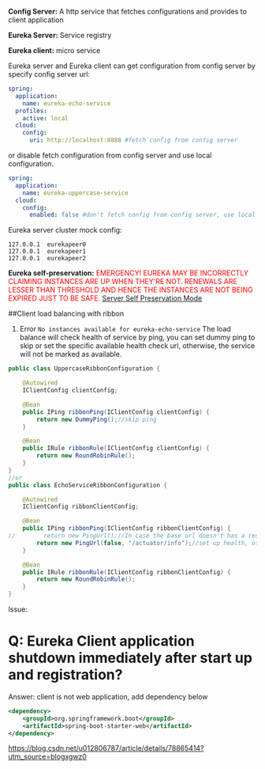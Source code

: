 **Config Server:**  A http service that fetches configurations and provides to client application

**Eureka Server:**  Service registry

**Eureka client:**  micro service

Eureka server and Eureka client can get configuration from config server by specify config server url:
 ```yaml
 spring:
   application:
     name: eureka-echo-service
   profiles:
     active: local
   cloud:
     config:
       uri: http://localhost:8888 #fetch config from config server
 
 ```
or disable fetch configuration from config server and use local configuration.
```yaml
spring:
  application:
    name: eureka-uppercase-service
  cloud:
    config:
      enabled: false #don't fetch config from config server, use local config

```
Eureka server cluster mock config: 
```
127.0.0.1  eurekapeer0
127.0.0.1  eurekapeer1
127.0.0.1  eurekapeer2
```

**Eureka self-preservation:** <font color='red'>EMERGENCY! EUREKA MAY BE INCORRECTLY CLAIMING INSTANCES ARE UP WHEN THEY'RE NOT. RENEWALS ARE LESSER THAN THRESHOLD AND HENCE THE INSTANCES ARE NOT BEING EXPIRED JUST TO BE SAFE.</font>
[Server Self Preservation Mode](https://github.com/Netflix/eureka/wiki/Server-Self-Preservation-Mode)

##Client load balancing with ribbon

1. Error `No instances available for eureka-echo-service`
The load balance will check health of service by ping, you can set dummy ping to skip or set the specific available health check url, otherwise, the service will not be marked as available.
```java
public class UppercaseRibbonConfiguration {

    @Autowired
    IClientConfig clientConfig;

    @Bean
    public IPing ribbonPing(IClientConfig clientConfig) {
        return new DummyPing();//skip ping
    }

    @Bean
    public IRule ribbonRule(IClientConfig clientConfig) {
        return new RoundRobinRule();
    }
}
//or
public class EchoServiceRibbonConfiguration {

    @Autowired
    IClientConfig ribbonClientConfig;

    @Bean
    public IPing ribbonPing(IClientConfig ribbonClientConfig) {
//        return new PingUrl();//In case the base url doesn't has a response, the service will be marked as not available
        return new PingUrl(false, "/actuator/info");//set up health, otherwise service can not be found
    }

    @Bean
    public IRule ribbonRule(IClientConfig ribbonClientConfig) {
        return new RoundRobinRule();
    }
}
```


Issue: 
# Q: Eureka Client application shutdown immediately after start up and registration?
Answer: client is not web application, add dependency below
```xml
<dependency>
    <groupId>org.springframework.boot</groupId>
    <artifactId>spring-boot-starter-web</artifactId>
</dependency>
```


https://blog.csdn.net/u012806787/article/details/78865414?utm_source=blogxgwz0